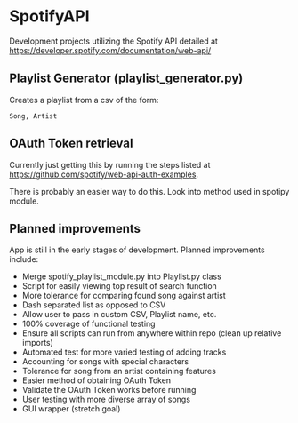# SpotifyAPI
Development projects utilizing the Spotify API detailed at https://developer.spotify.com/documentation/web-api/

## Playlist Generator (playlist_generator.py)
Creates a playlist from a csv of the form:
```
Song, Artist
```

## OAuth Token retrieval
Currently just getting this by running the steps listed at https://github.com/spotify/web-api-auth-examples.

There is probably an easier way to do this. Look into method used in spotipy module.

## Planned improvements
App is still in the early stages of development. Planned improvements include:
 * Merge spotify_playlist_module.py into Playlist.py class
 * Script for easily viewing top result of search function
 * More tolerance for comparing found song against artist
 * Dash separated list as opposed to CSV
 * Allow user to pass in custom CSV, Playlist name, etc.
 * 100% coverage of functional testing
 * Ensure all scripts can run from anywhere within repo (clean up relative imports)
 * Automated test for more varied testing of adding tracks
 * Accounting for songs with special characters
 * Tolerance for song from an artist containing features
 * Easier method of obtaining OAuth Token
 * Validate the OAuth Token works before running
 * User testing with more diverse array of songs
 * GUI wrapper (stretch goal)
